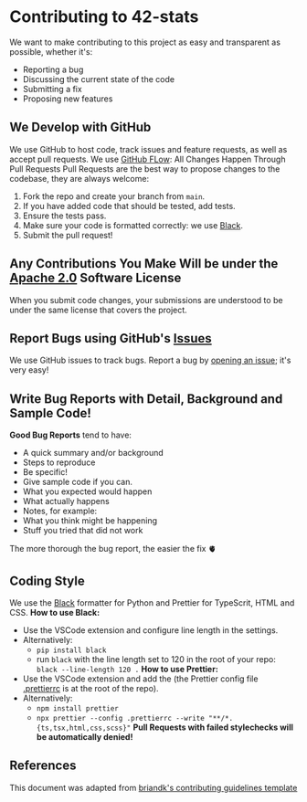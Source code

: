 # Contributing to 42-stats
We want to make contributing to this project as easy and transparent as possible, whether it's:
*  Reporting a bug
*  Discussing the current state of the code
*  Submitting a fix
*  Proposing new features
## We Develop with GitHub
We use GitHub to host code, track issues and feature requests, as well as accept pull requests.
We use [GitHub FLow](https://guides.github.com/introduction/flow/index.html): All Changes Happen Through Pull Requests
Pull Requests are the best way to propose changes to the codebase, they are always welcome:
1.  Fork the repo and create your branch from `main`.
2.  If you have added code that should be tested, add tests.
3.  Ensure the tests pass.
4.  Make sure your code is formatted correctly: we use [Black]([url](https://black.readthedocs.io/en/stable/)).
5.  Submit the pull request!
## Any Contributions You Make Will be under the [Apache 2.0](https://www.apache.org/licenses/LICENSE-2.0) Software License
When you submit code changes, your submissions are understood to be under the same license that covers the project.
## Report Bugs using GitHub's [Issues](https://github.com/42-stats/42-stats/issues)
We use GitHub issues to track bugs. Report a bug by [opening an issue](https://github.com/winstonallo/student-council-42vienna/issues); it's very easy!
## Write Bug Reports with Detail, Background and Sample Code!
**Good Bug Reports** tend to have:
*  A quick summary and/or background
*  Steps to reproduce
*    Be specific!
*    Give sample code if you can.
*  What you expected would happen
*  What actually happens
*  Notes, for example:
*    What you think might be happening
*    Stuff you tried that did not work

The more thorough the bug report, the easier the fix 🫀
## Coding Style
We use the [Black](https://black.readthedocs.io/) formatter for Python and Prettier for TypeScrit, HTML and CSS.
**How to use Black:**
* Use the VSCode extension and configure line length in the settings.
* Alternatively:
  *  `pip install black`
  *  run `black` with the line length set to 120 in the root of your repo: `black --line-length 120 .`
**How to use Prettier:**
*  Use the VSCode extension and add the (the Prettier config file [.prettierrc](https://github.com/winstonallo/student-council-42vienna/.prettierrc) is at the root of the repo).
* Alternatively:
  * `npm install prettier`
  * `npx prettier --config .prettierrc --write "**/*.{ts,tsx,html,css,scss}"`
**Pull Requests with failed stylechecks will be automatically denied!**
## References
This document was adapted from [briandk's contributing guidelines template](https://gist.github.com/briandk/3d2e8b3ec8daf5a27a62)
